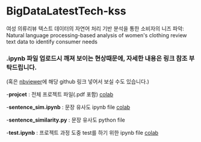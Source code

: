 # BigDataLatestTech-kss
여성 의류리뷰 텍스트 데이터의 자연어 처리 기반 분석을 통한 소비자의 니즈 파악:
Natural language processing-based analysis of women's clothing review text data to identify consumer needs

### .ipynb 파일 업로드시 깨져 보이는 현상때문에, 자세한 내용은 링크 참조 부탁드립니다.
(혹은 [nbviewer](https://nbviewer.org/)에 해당 github 링크 넣어서 보실 수도 있습니다.)


-**projcet** : 전체 프로젝트 파일(.pdf 포함) [colab](https://drive.google.com/file/d/1-8TJ0p1S91xuGoAqqdF3ngEC_aoXNTzh/view?usp=share_link)

-**sentence_sim.ipynb** : 문장 유사도 ipynb file [colab](https://drive.google.com/file/d/1-A1W69PfS-vn7C3WYLsKdeXTZsZ1O4vf/view?usp=share_link)

-**sentence_similarity.py** : 문장 유사도 python file

-**test.ipynb** : 프로젝트 과정 도중 test를 하기 위한 ipynb file [colab](https://drive.google.com/file/d/1-BkMoEZaw1Je0wZR4Fbj0ul8JF-mwdyj/view?usp=share_link)
